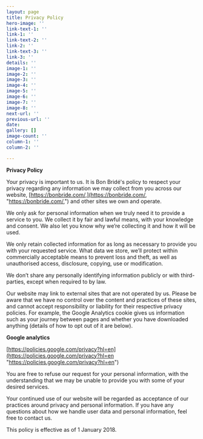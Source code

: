 ```yaml
---
layout: page
title: Privacy Policy
hero-image: ''
link-text-1: ''
link-1: ''
link-text-2: ''
link-2: ''
link-text-3: ''
link-3: ''
details: ''
image-1: ''
image-2: ''
image-3: ''
image-4: ''
image-5: ''
image-6: ''
image-7: ''
image-8: ''
next-url: ''
previous-url: ''
date: 
gallery: []
image-count: ''
column-1: ''
column-2: ''

---
```

**Privacy Policy**

Your privacy is important to us. It is Bon Bridé's policy to respect your privacy regarding any information we may collect from you across our website, [https://bonbride.com/,](https://bonbride.com/, "https://bonbride.com/,") and other sites we own and operate.

We only ask for personal information when we truly need it to provide a service to you. We collect it by fair and lawful means, with your knowledge and consent. We also let you know why we’re collecting it and how it will be used.

We only retain collected information for as long as necessary to provide you with your requested service. What data we store, we’ll protect within commercially acceptable means to prevent loss and theft, as well as unauthorised access, disclosure, copying, use or modification.

We don’t share any personally identifying information publicly or with third-parties, except when required to by law.

Our website may link to external sites that are not operated by us. Please be aware that we have no control over the content and practices of these sites, and cannot accept responsibility or liability for their respective privacy policies. For example, the Google Analytics cookie gives us information such as your journey between pages and whether you have downloaded anything (details of how to opt out of it are below).

**Google analytics**

[https://policies.google.com/privacy?hl=en](https://policies.google.com/privacy?hl=en "https://policies.google.com/privacy?hl=en")

You are free to refuse our request for your personal information, with the understanding that we may be unable to provide you with some of your desired services.

Your continued use of our website will be regarded as acceptance of our practices around privacy and personal information. If you have any questions about how we handle user data and personal information, feel free to contact us.

This policy is effective as of 1 January 2018.